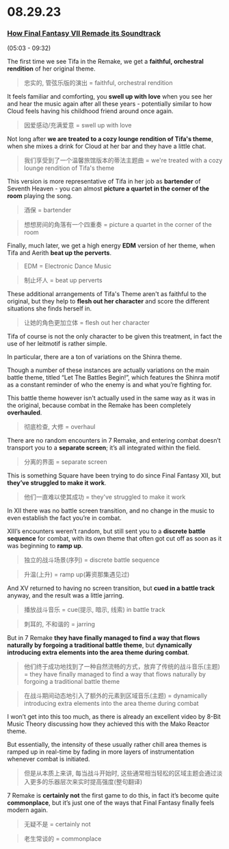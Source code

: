 # 08.29.23
### [How Final Fantasy VII Remade its Soundtrack](https://www.youtube.com/watch?v=59c3xz76M80)
(05:03 - 09:32)

The first time we see Tifa in the Remake, we get a **faithful, orchestral rendition** of her original theme.
>忠实的, 管弦乐版的演出 = faithful, orchestral rendition

It feels familiar and comforting, you **swell up with love** when you see her and hear the music again after all these years - potentially similar to how Cloud feels having his childhood friend around once again.
>因爱感动/充满爱意 = swell up with love

Not long after **we are treated to a cozy lounge rendition of Tifa's theme**, when she mixes a drink for Cloud at her bar and they have a little chat.
>我们享受到了一个温馨旅馆版本的蒂法主题曲 = we're treated with a cozy lounge rendition of Tifa's theme

This version is more representative of Tifa in her job as **bartender** of Seventh Heaven - you can almost **picture a quartet in the corner of the room** playing the song.
>酒保 = bartender

>想想房间的角落有一个四重奏 = picture a quartet in the corner of the room

Finally, much later, we get a high energy **EDM** version of her theme, when Tifa and Aerith **beat up the perverts**.
>EDM = Electronic Dance Music

>制止坏人 = beat up perverts

These additional arrangements of Tifa's Theme aren't as faithful to the original, but they help to **flesh out her character** and score the different situations she finds herself in.
>让她的角色更加立体 = flesh out her character

Tifa of course is not the only character to be given this treatment, in fact the use of her leitmotif is rather simple.

In particular, there are a ton of variations on the Shinra theme.

Though a number of these instances are actually variations on the main battle theme, titled “Let The Battles Begin!”, which features the Shinra motif as a constant reminder of who the enemy is and what you’re fighting for.

This battle theme however isn't actually used in the same way as it was in the original, because combat in the Remake has been completely **overhauled**.
>彻底检查, 大修 = overhaul

There are no random encounters in 7 Remake, and entering combat doesn’t transport you to a **separate screen**; it’s all integrated within the field.
>分离的界面 = separate screen

This is something Square have been trying to do since Final Fantasy XII, but **they’ve struggled to make it work**.
>他们一直难以使其成功 = they've struggled to make it work

In XII there was no battle screen transition, and no change in the music to even establish the fact you’re in combat.

XIII’s encounters weren’t random, but still sent you to a **discrete battle sequence** for combat, with its own theme that often got cut off as soon as it was beginning to **ramp up**.
>独立的战斗场景(序列) = discrete battle sequence

>升温(上升) = ramp up(筹资那集遇见过)

And XV returned to having no screen transition, but **cued in a battle track** anyway, and the result was a little jarring.
>播放战斗音乐 = cue(提示, 暗示, 线索) in battle track

>刺耳的, 不和谐的 = jarring

But in 7 Remake **they have finally managed to find a way that flows naturally by forgoing a traditional battle theme**, but **dynamically introducing extra elements into the area theme during combat**.
>他们终于成功地找到了一种自然流畅的方式，放弃了传统的战斗音乐(主题) = they have finally managed to find a way that flows naturally by forgoing a traditional battle theme

>在战斗期间动态地引入了额外的元素到区域音乐(主题) = dynamically introducing extra elements into the area theme during combat

I won’t get into this too much, as there is already an excellent video by 8-Bit Music Theory discussing how they achieved this with the Mako Reactor theme.

But essentially, the intensity of these usually rather chill area themes is ramped up in real-time by fading in more layers of instrumentation whenever combat is initiated.
>但是从本质上来讲, 每当战斗开始时, 这些通常相当轻松的区域主题会通过淡入更多的乐器层次来实时提高强度(整句翻译)

7 Remake is **certainly not** the first game to do this, in fact it’s become quite **commonplace**, but it’s just one of the ways that Final Fantasy finally feels modern again.
>无疑不是 = certainly not

>老生常谈的 = commonplace

